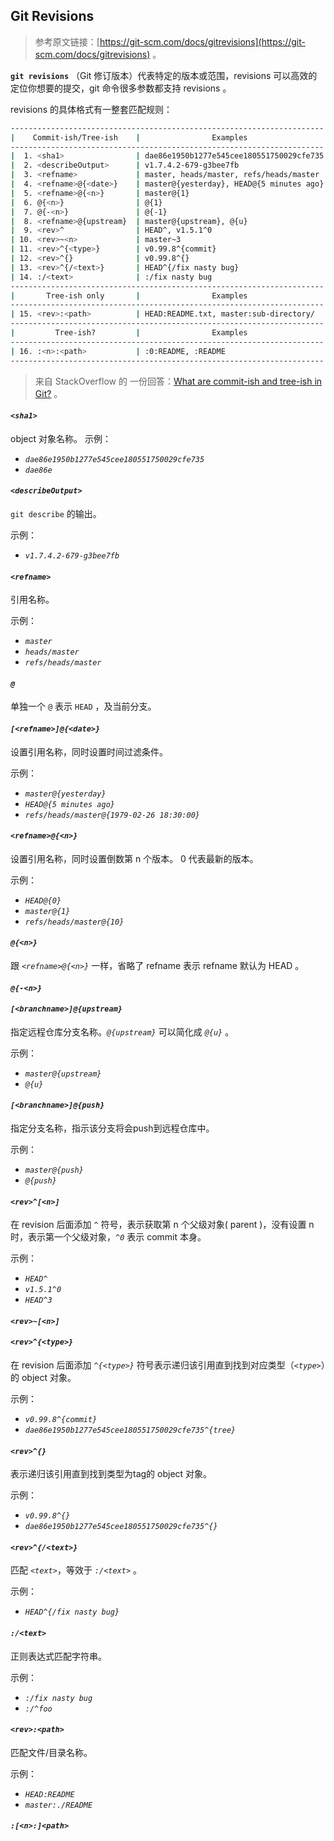 ## Git Revisions

> 参考原文链接：[https://git-scm.com/docs/gitrevisions](https://git-scm.com/docs/gitrevisions) 。

**`git revisions`** （Git 修订版本）代表特定的版本或范围，revisions 可以高效的定位你想要的提交，git 命令很多参数都支持 revisions 。

revisions 的具体格式有一整套匹配规则：
```bash
----------------------------------------------------------------------
|    Commit-ish/Tree-ish    |                Examples
----------------------------------------------------------------------
|  1. <sha1>                | dae86e1950b1277e545cee180551750029cfe735
|  2. <describeOutput>      | v1.7.4.2-679-g3bee7fb
|  3. <refname>             | master, heads/master, refs/heads/master
|  4. <refname>@{<date>}    | master@{yesterday}, HEAD@{5 minutes ago}
|  5. <refname>@{<n>}       | master@{1}
|  6. @{<n>}                | @{1}
|  7. @{-<n>}               | @{-1}
|  8. <refname>@{upstream}  | master@{upstream}, @{u}
|  9. <rev>^                | HEAD^, v1.5.1^0
| 10. <rev>~<n>             | master~3
| 11. <rev>^{<type>}        | v0.99.8^{commit}
| 12. <rev>^{}              | v0.99.8^{}
| 13. <rev>^{/<text>}       | HEAD^{/fix nasty bug}
| 14. :/<text>              | :/fix nasty bug
----------------------------------------------------------------------
|       Tree-ish only       |                Examples
----------------------------------------------------------------------
| 15. <rev>:<path>          | HEAD:README.txt, master:sub-directory/
----------------------------------------------------------------------
|         Tree-ish?         |                Examples
----------------------------------------------------------------------
| 16. :<n>:<path>           | :0:README, :README
----------------------------------------------------------------------
```
> 来自 StackOverflow 的 一份回答：[What are commit-ish and tree-ish in Git?](https://stackoverflow.com/questions/23303549/what-are-commit-ish-and-tree-ish-in-git) 。

#### _`<sha1>`_
object 对象名称。
示例：
- _`dae86e1950b1277e545cee180551750029cfe735`_
- _`dae86e`_

#### _`<describeOutput>`_
`git describe` 的输出。

示例：
- _`v1.7.4.2-679-g3bee7fb`_

#### _`<refname>`_
引用名称。

示例：
- _`master`_
- _`heads/master`_
- _`refs/heads/master`_

#### _`@`_
单独一个 `@` 表示 `HEAD` ，及当前分支。

#### _`[<refname>]@{<date>}`_
设置引用名称，同时设置时间过滤条件。

示例：
- _`master@{yesterday}`_
- _`HEAD@{5 minutes ago}`_
- _`refs/heads/master@{1979-02-26 18:30:00}`_

#### _`<refname>@{<n>}`_
设置引用名称，同时设置倒数第 n 个版本。 0 代表最新的版本。

示例：
- _`HEAD@{0}`_
- _`master@{1}`_
- _`refs/heads/master@{10}`_

#### _`@{<n>}`_
跟 _`<refname>@{<n>}`_ 一样，省略了 refname 表示 refname 默认为 HEAD 。<br />

#### _`@{-<n>}`_

#### _`[<branchname>]@{upstream}`_
指定远程仓库分支名称。_`@{upstream}`_ 可以简化成 _`@{u}`_ 。

示例：
- _`master@{upstream}`_
- _`@{u}`_

#### _`[<branchname>]@{push}`_
指定分支名称，指示该分支将会push到远程仓库中。

示例：
- _`master@{push}`_
- _`@{push}`_

#### _`<rev>^[<n>]`_
在 revision 后面添加 _`^`_ 符号，表示获取第 n 个父级对象( parent )，没有设置 n 时，表示第一个父级对象，_`^0`_ 表示 commit 本身。

示例：
- _`HEAD^`_
- _`v1.5.1^0`_
- _`HEAD^3`_

#### _`<rev>~[<n>]`_


#### _`<rev>^{<type>}`_
在 revision 后面添加 _`^{<type>}`_ 符号表示递归该引用直到找到对应类型（_`<type>`_）的 object 对象。

示例：
- _`v0.99.8^{commit}`_
- _`dae86e1950b1277e545cee180551750029cfe735^{tree}`_

#### _`<rev>^{}`_
表示递归该引用直到找到类型为tag的 object 对象。

示例：
- _`v0.99.8^{}`_
- _`dae86e1950b1277e545cee180551750029cfe735^{}`_

#### _`<rev>^{/<text>}`_
匹配 _`<text>`_，等效于 _`:/<text>`_ 。

示例：
- _`HEAD^{/fix nasty bug}`_

#### _`:/<text>`_
正则表达式匹配字符串。

示例：
- _`:/fix nasty bug`_
- _`:/^foo`_

#### _`<rev>:<path>`_
匹配文件/目录名称。

示例：
- _`HEAD:README`_
- _`master:./README`_

#### _`:[<n>:]<path>`_
